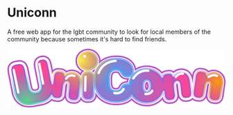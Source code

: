 # Uniconn

A free web app for the lgbt community to look for local members of the community because sometimes it's hard to find friends. 

![Image of Logo](public/images/uniconn.png)
